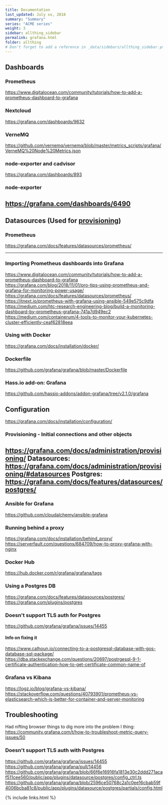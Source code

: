```yaml
---
title: Documentation 
last_updated: July xx, 2018
summary: "Summary"
series: "ACME series"
weight: 3
sidebar: allthing_sidebar
permalink: grafana.html
folder: allthing
# Don't forget to add a reference in _data/sidebars/allthing_sidebar.yml and/or _data/topnav.yml 
---
```


## Dashboards
### Prometheus
https://www.digitalocean.com/community/tutorials/how-to-add-a-prometheus-dashboard-to-grafana

### Nextcloud
https://grafana.com/dashboards/9632

### VerneMQ
https://github.com/vernemq/vernemq/blob/master/metrics_scripts/grafana/VerneMQ%20Node%20Metrics.json

### node-exporter and cadvisor
https://grafana.com/dashboards/893

### node-exporter
https://grafana.com/dashboards/6490
---

## Datasources (Used for [provisioning](https://grafana.com/docs/administration/provisioning/#datasources))
### Prometheus 
https://grafana.com/docs/features/datasources/prometheus/

---

### Importing Prometheus dashboards into Grafana
https://www.digitalocean.com/community/tutorials/how-to-add-a-prometheus-dashboard-to-grafana
https://grafana.com/blog/2018/11/01/pro-tips-using-prometheus-and-grafana-for-monitoring-power-usage/
https://grafana.com/docs/features/datasources/prometheus/
https://itnext.io/prometheus-with-grafana-using-ansible-549e575c9dfa
https://medium.com/htc-research-engineering-blog/build-a-monitoring-dashboard-by-prometheus-grafana-741a7d949ec2
https://medium.com/containerum/4-tools-to-monitor-your-kubernetes-cluster-efficiently-ceaf62818eea

### Using with Docker
https://grafana.com/docs/installation/docker/

### Dockerfile
https://github.com/grafana/grafana/blob/master/Dockerfile

### Hass.io add-on: Grafana 
https://github.com/hassio-addons/addon-grafana/tree/v2.1.0/grafana

## Configuration
https://grafana.com/docs/installation/configuration/

### Provisioning - Initial connections and other objects
https://grafana.com/docs/administration/provisioning/
Datasources: https://grafana.com/docs/administration/provisioning/#datasources
Postgres: https://grafana.com/docs/features/datasources/postgres/
---

### Ansible for Grafana
https://github.com/cloudalchemy/ansible-grafana

### Running behind a proxy
https://grafana.com/docs/installation/behind_proxy/
https://serverfault.com/questions/684709/how-to-proxy-grafana-with-nginx

### Docker Hub
https://hub.docker.com/r/grafana/grafana/tags

### Using a Postgres DB
https://grafana.com/docs/features/datasources/postgres/
https://grafana.com/plugins/postgres

### Doesn't support TLS auth for Postgres
https://github.com/grafana/grafana/issues/14455
#### Info on fixing it
https://www.calhoun.io/connecting-to-a-postgresql-database-with-gos-database-sql-package/
https://dba.stackexchange.com/questions/20697/postrgesql-9-1-certificate-authentication-how-to-get-certificate-common-name-of

### Grafana vs Kibana
https://logz.io/blog/grafana-vs-kibana/
https://stackoverflow.com/questions/40793901/prometheus-vs-elasticsearch-which-is-better-for-container-and-server-monitoring


## Troubleshooting
Had nifting browser things to dig more into the problem I thing: https://community.grafana.com/t/how-to-troubleshoot-metric-query-issues/50


### Doesn't support TLS auth with Postgres
https://github.com/grafana/grafana/issues/14455
https://github.com/grafana/grafana/pull/14456
https://github.com/grafana/grafana/blob/66f6e16916fa1813e30c2ddd271acaf511cee560/public/app/plugins/datasource/postgres/config_ctrl.ts
https://github.com/grafana/grafana/blob/2596ce50768c2a1c0ee16cbab59f4006bcba81c8/public/app/plugins/datasource/postgres/partials/config.html

{% include links.html %}
